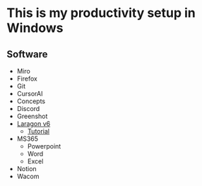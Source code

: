 # This is my productivity setup in Windows
## Software
- Miro
- Firefox
- Git
- CursorAI
- Concepts
- Discord
- Greenshot
- [Laragon v6](https://github.com/leokhoa/laragon/releases/tag/6.0.0)
  - [Tutorial](https://io.bikegremlin.com/35435/laragon-6-php-8-4-install/)
- MS365
  - Powerpoint
  - Word
  - Excel
- Notion
- Wacom
